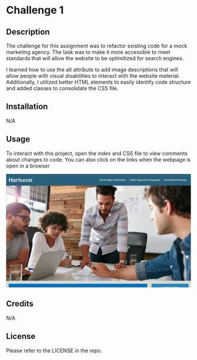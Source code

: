 # Challenge 1

## Description

The challenge for this assignment was to refactor existing code for a mock marketing agency. The task was to make it more accessible to meet standards that will allow the website to be optimitized for search engines. 

I learned how to use the alt attribute to add image descriptions that will allow people with visual disabilities to interact with the website material. Additionally, I utilized better HTML elements to easily identify code structure and added classes to consolidate the CSS file.



## Installation

N/A

## Usage

To interact with this project, open the index and CSS file to view comments about changes to code. You can also click on the links when the webpage is open in a browser

![screenshoot](./assets/images/screenshot.png)

## Credits

N/A

## License

Please refer to the LICENSE in the repo.



